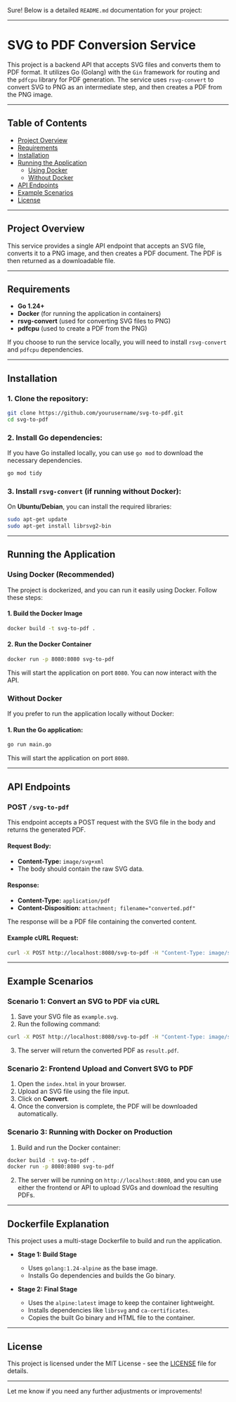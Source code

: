 Sure! Below is a detailed `README.md` documentation for your project:

---

# SVG to PDF Conversion Service

This project is a backend API that accepts SVG files and converts them to PDF format. It utilizes Go (Golang) with the `Gin` framework for routing and the `pdfcpu` library for PDF generation. The service uses `rsvg-convert` to convert SVG to PNG as an intermediate step, and then creates a PDF from the PNG image.

---

## Table of Contents

- [Project Overview](#project-overview)
- [Requirements](#requirements)
- [Installation](#installation)
- [Running the Application](#running-the-application)
  - [Using Docker](#using-docker)
  - [Without Docker](#without-docker)
- [API Endpoints](#api-endpoints)
- [Example Scenarios](#example-scenarios)
- [License](#license)

---

## Project Overview

This service provides a single API endpoint that accepts an SVG file, converts it to a PNG image, and then creates a PDF document. The PDF is then returned as a downloadable file.

---

## Requirements

- **Go 1.24+**
- **Docker** (for running the application in containers)
- **rsvg-convert** (used for converting SVG files to PNG)
- **pdfcpu** (used to create a PDF from the PNG)

If you choose to run the service locally, you will need to install `rsvg-convert` and `pdfcpu` dependencies.

---

## Installation

### 1. Clone the repository:

```bash
git clone https://github.com/yourusername/svg-to-pdf.git
cd svg-to-pdf
```

### 2. Install Go dependencies:

If you have Go installed locally, you can use `go mod` to download the necessary dependencies.

```bash
go mod tidy
```

### 3. Install `rsvg-convert` (if running without Docker):

On **Ubuntu/Debian**, you can install the required libraries:

```bash
sudo apt-get update
sudo apt-get install librsvg2-bin
```

---

## Running the Application

### Using Docker (Recommended)

The project is dockerized, and you can run it easily using Docker. Follow these steps:

#### 1. Build the Docker Image

```bash
docker build -t svg-to-pdf .
```

#### 2. Run the Docker Container

```bash
docker run -p 8080:8080 svg-to-pdf
```

This will start the application on port `8080`. You can now interact with the API.

### Without Docker

If you prefer to run the application locally without Docker:

#### 1. Run the Go application:

```bash
go run main.go
```

This will start the application on port `8080`.

---

## API Endpoints

### POST `/svg-to-pdf`

This endpoint accepts a POST request with the SVG file in the body and returns the generated PDF.

#### Request Body:

- **Content-Type:** `image/svg+xml`
- The body should contain the raw SVG data.

#### Response:

- **Content-Type:** `application/pdf`
- **Content-Disposition:** `attachment; filename="converted.pdf"`

The response will be a PDF file containing the converted content.

#### Example cURL Request:

```bash
curl -X POST http://localhost:8080/svg-to-pdf -H "Content-Type: image/svg+xml" --data-binary "@example.svg" --output result.pdf
```

---

## Example Scenarios

### Scenario 1: Convert an SVG to PDF via cURL

1. Save your SVG file as `example.svg`.
2. Run the following command:

```bash
curl -X POST http://localhost:8080/svg-to-pdf -H "Content-Type: image/svg+xml" --data-binary "@example.svg" --output result.pdf
```

3. The server will return the converted PDF as `result.pdf`.

### Scenario 2: Frontend Upload and Convert SVG to PDF

1. Open the `index.html` in your browser.
2. Upload an SVG file using the file input.
3. Click on **Convert**.
4. Once the conversion is complete, the PDF will be downloaded automatically.

### Scenario 3: Running with Docker on Production

1. Build and run the Docker container:

```bash
docker build -t svg-to-pdf .
docker run -p 8080:8080 svg-to-pdf
```

2. The server will be running on `http://localhost:8080`, and you can use either the frontend or API to upload SVGs and download the resulting PDFs.

---

## Dockerfile Explanation

This project uses a multi-stage Dockerfile to build and run the application.

- **Stage 1: Build Stage**
  - Uses `golang:1.24-alpine` as the base image.
  - Installs Go dependencies and builds the Go binary.

- **Stage 2: Final Stage**
  - Uses the `alpine:latest` image to keep the container lightweight.
  - Installs dependencies like `librsvg` and `ca-certificates`.
  - Copies the built Go binary and HTML file to the container.

---

## License

This project is licensed under the MIT License - see the [LICENSE](LICENSE) file for details.

---

Let me know if you need any further adjustments or improvements!